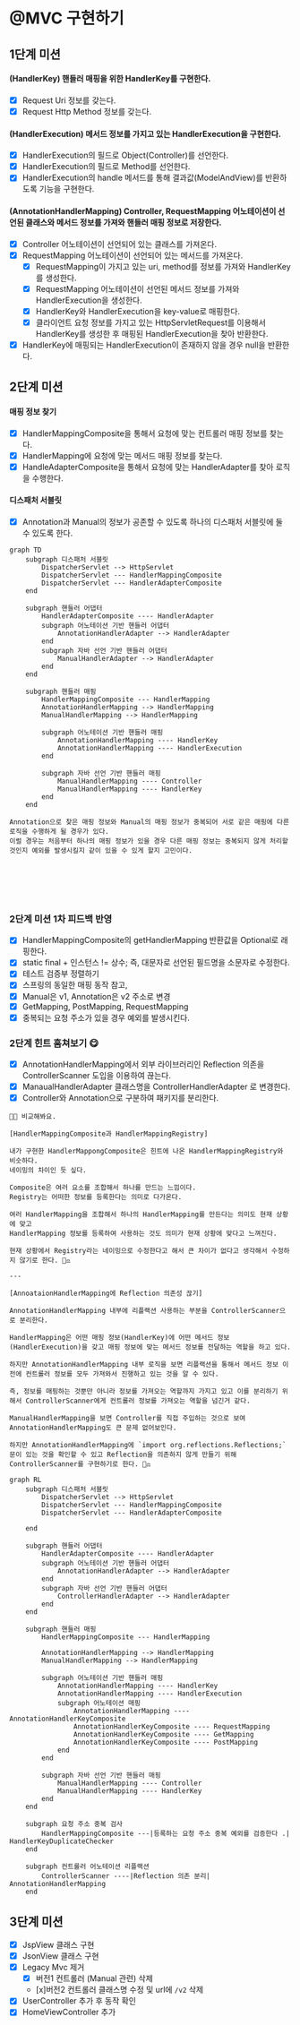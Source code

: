 # @MVC 구현하기

## 1단계 미션

#### (HandlerKey) 핸들러 매핑을 위한 HandlerKey를 구현한다.

- [x] Request Uri 정보를 갖는다.
- [x] Request Http Method 정보를 갖는다.

#### (HandlerExecution) 메서드 정보를 가지고 있는 HandlerExecution을 구현한다.

- [x] HandlerExecution의 필드로 Object(Controller)를 선언한다.
- [x] HandlerExecution의 필드로 Method를 선언한다.
- [x] HandlerExecution의 handle 메서드를 통해 결과값(ModelAndView)를 반환하도록 기능을 구현한다.

#### (AnnotationHandlerMapping) Controller, RequestMapping 어노테이션이 선언된 클래스와 메서드 정보를 가져와 핸들러 매핑 정보로 저장한다.

- [x] Controller 어노테이션이 선언되어 있는 클래스를 가져온다.
- [x] RequestMapping 어노테이션이 선언되어 있는 메서드를 가져온다.
    - [x] RequestMapping이 가지고 있는 uri, method를 정보를 가져와 HandlerKey를 생성한다.
    - [x] RequestMapping 어노테이션이 선언된 메서드 정보를 가져와 HandlerExecution을 생성한다.
    - [x] HandlerKey와 HandlerExecution을 key-value로 매핑한다.
    - [x] 클라이언트 요청 정보를 가지고 있는 HttpServletRequest를 이용해서 HandlerKey를 생성한 후 매핑된 HandlerExecution을 찾아 반환한다.
- [x] HandlerKey에 매핑되는 HandlerExecution이 존재하지 않을 경우 null을 반환한다.

## 2단계 미션

#### 매핑 정보 찾기

- [x] HandlerMappingComposite을 통해서 요청에 맞는 컨트롤러 매핑 정보를 찾는다.
- [x] HandlerMapping에 요청에 맞는 메서드 매핑 정보를 찾는다.
- [x] HandleAdapterComposite을 통해서 요청에 맞는 HandlerAdapter를 찾아 로직을 수행한다.

#### 디스패처 서블릿

- [x] Annotation과 Manual의 정보가 공존할 수 있도록 하나의 디스패처 서블릿에 둘 수 있도록 한다.

```mermaid
graph TD
    subgraph 디스패처 서블릿
        DispatcherServlet --> HttpServlet
        DispatcherServlet --- HandlerMappingComposite
        DispatcherServlet --- HandlerAdapterComposite
    end

    subgraph 핸들러 어댑터
        HandlerAdapterComposite ---- HandlerAdapter
        subgraph 어노테이션 기반 핸들러 어댑터
            AnnotationHandlerAdapter --> HandlerAdapter
        end
        subgraph 자바 선언 기반 핸들러 어댑터
            ManualHandlerAdapter --> HandlerAdapter
        end
    end

    subgraph 핸들러 매핑
        HandlerMappingComposite --- HandlerMapping
        AnnotationHandlerMapping --> HandlerMapping
        ManualHandlerMapping --> HandlerMapping

        subgraph 어노테이션 기반 핸들러 매핑
            AnnotationHandlerMapping ---- HandlerKey
            AnnotationHandlerMapping ---- HandlerExecution
        end

        subgraph 자바 선언 기반 핸들러 매핑
            ManualHandlerMapping ---- Controller
            ManualHandlerMapping ---- HandlerKey
        end
    end
```

```text
Annotation으로 찾은 매핑 정보와 Manual의 매핑 정보가 중복되어 서로 같은 매핑에 다른 로직을 수행하게 될 경우가 있다.
이럴 경우는 처음부터 하나의 매핑 정보가 있을 경우 다른 매핑 정보는 중복되지 않게 처리할 것인지 예외를 발생시킬지 같이 있을 수 있게 할지 고민이다.


```

<br>
<br>
<br>

### 2단계 미션 1차 피드백 반영

- [x] HandlerMappingComposite의 getHandlerMapping 반환값을 Optional로 래핑한다.
- [x] static final + 인스턴스 != 상수; 즉, 대문자로 선언된 필드명을 소문자로 수정한다.
- [x] 테스트 검증부 정렬하기
- [x] 스프링의 동일한 매핑 동작 참고,
- [x] Manual은 v1, Annotation은 v2 주소로 변경
- [x] GetMapping, PostMapping, RequestMapping
- [x] 중복되는 요청 주소가 있을 경우 예외를 발생시킨다.

### 2단계 힌트 훔쳐보기 😋

- [x] AnnotationHandlerMapping에서 외부 라이브러리인 Reflection 의존을 ControllerScanner 도입을 이용하여 끊는다.
- [x] ManaualHandlerAdapter 클래스명을 ControllerHandlerAdapter 로 변경한다.
- [x] Controller와 Annotation으로 구분하여 패키지를 분리한다.

```text
👨‍🚀 비교해봐요.

[HandlerMappingComposite과 HandlerMappingRegistry]

내가 구현한 HandlerMappongComposite은 힌트에 나온 HandlerMappingRegistry와 비슷하다.
네이밍의 차이인 듯 싶다.

Composite은 여러 요소를 조합해서 하나를 만드는 느낌이다.
Registry는 어떠한 정보를 등록한다는 의미로 다가온다.

여러 HandlerMapping을 조합해서 하나의 HandlerMapping를 만든다는 의미도 현재 상황에 맞고 
HandlerMapping 정보를 등록하여 사용하는 것도 의미가 현재 상황에 맞다고 느껴진다.

현재 상황에서 Registry라는 네이밍으로 수정한다고 해서 큰 차이가 없다고 생각해서 수정하지 않기로 한다. 🧑‍⚖️ 

---

[AnnoataionHandlerMapping에 Reflection 의존성 끊기]

AnnotationHandlerMapping 내부에 리플랙션 사용하는 부분을 ControllerScanner으로 분리한다.

HandlerMapping은 어떤 매핑 정보(HandlerKey)에 어떤 메서드 정보(HandlerExecution)을 갖고 매핑 정보에 맞는 메서드 정보를 전달하는 역할을 하고 있다.

하지만 AnnotationHandlerMapping 내부 로직을 보면 리플랙션을 통해서 메서드 정보 이전에 컨트롤러 정보를 모두 가져와서 진행하고 있는 것을 알 수 있다.

즉, 정보를 매핑하는 것뿐만 아니라 정보를 가져오는 역할까지 가지고 있고 이를 분리하기 위해서 ControllerScanner에게 컨트롤러 정보를 가져오는 역할을 넘긴거 같다.

ManualHandlerMapping을 보면 Controller를 직접 주입하는 것으로 보여 AnnotationHandlerMapping도 큰 문제 없어보인다.

하지만 AnnotationHandlerMapping에 `import org.reflections.Reflections;` 문이 있는 것을 확인할 수 있고 Reflection을 의존하지 않게 만들기 위해 ControllerScanner를 구현하기로 한다. 🧑‍⚖️

```

```mermaid
graph RL
    subgraph 디스패처 서블릿
        DispatcherServlet --> HttpServlet
        DispatcherServlet --- HandlerMappingComposite
        DispatcherServlet --- HandlerAdapterComposite

    end

    subgraph 핸들러 어댑터
        HandlerAdapterComposite ---- HandlerAdapter
        subgraph 어노테이션 기반 핸들러 어댑터
            AnnotationHandlerAdapter --> HandlerAdapter
        end
        subgraph 자바 선언 기반 핸들러 어댑터
            ControllerHandlerAdapter --> HandlerAdapter
        end
    end

    subgraph 핸들러 매핑
        HandlerMappingComposite --- HandlerMapping

        AnnotationHandlerMapping --> HandlerMapping
        ManualHandlerMapping --> HandlerMapping

        subgraph 어노테이션 기반 핸들러 매핑
            AnnotationHandlerMapping ---- HandlerKey
            AnnotationHandlerMapping ---- HandlerExecution
            subgraph 어노테이션 매핑
                AnnotationHandlerMapping ---- AnnotationHandlerKeyComposite
                AnnotationHandlerKeyComposite ---- RequestMapping
                AnnotationHandlerKeyComposite ---- GetMapping
                AnnotationHandlerKeyComposite ---- PostMapping
            end
        end

        subgraph 자바 선언 기반 핸들러 매핑
            ManualHandlerMapping ---- Controller
            ManualHandlerMapping ---- HandlerKey
        end
    end

    subgraph 요청 주소 중복 검사
        HandlerMappingComposite ---|등록하는 요청 주소 중복 예외를 검증한다 .| HandlerKeyDuplicateChecker
    end

    subgraph 컨트롤러 어노테이션 리플랙션
        ControllerScanner ----|Reflection 의존 분리| AnnotationHandlerMapping
    end
```

## 3단계 미션

- [x] JspView 클래스 구현
- [x] JsonView 클래스 구현
- [x] Legacy Mvc 제거
  - [x] 버전1 컨트롤러 (Manual 관련) 삭제
  - [x]버전2 컨트롤러 클래스명 수정 및 url에 `/v2` 삭제
- [x] UserController 추가 후 동작 확인
- [x] HomeViewController 추가 
